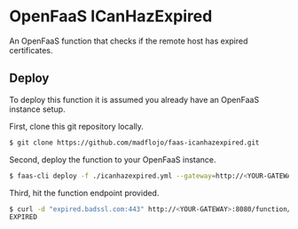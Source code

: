 # OpenFaaS ICanHazExpired

An OpenFaaS function that checks if the remote host has expired certificates.

## Deploy

To deploy this function it is assumed you already have an OpenFaaS instance setup. 

First, clone this git repository locally.

```sh
$ git clone https://github.com/madflojo/faas-icanhazexpired.git
```

Second, deploy the function to your OpenFaaS instance.

```sh
$ faas-cli deploy -f ./icanhazexpired.yml --gateway=http://<YOUR-GATEWAY> 
```

Third, hit the function endpoint provided.

```sh
$ curl -d "expired.badssl.com:443" http://<YOUR-GATEWAY>:8080/function/faas-icanhazexpired
EXPIRED
```
